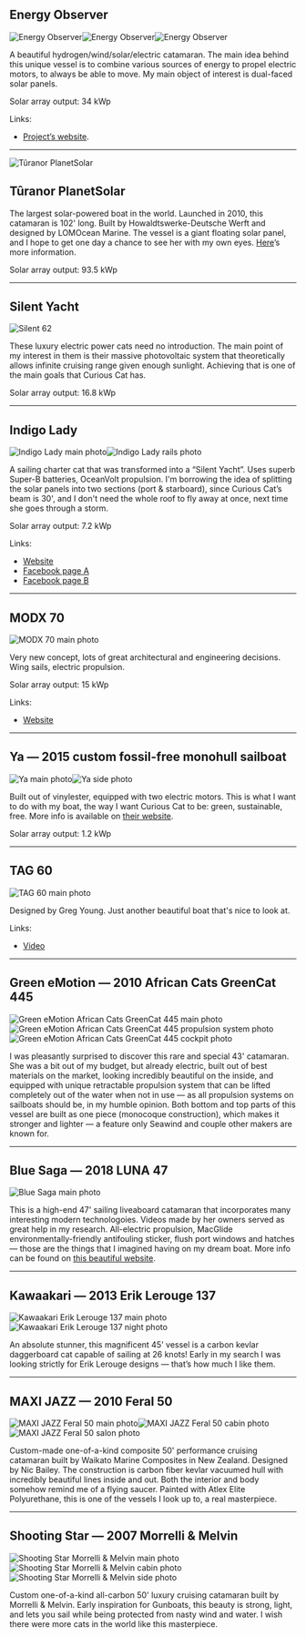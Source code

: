 ## Energy Observer

![Energy Observer](../../assets/curious-cat/inspirations/energy-observer/energy-observer-main.jpg)![Energy Observer](../../assets/curious-cat/inspirations/energy-observer/energy-observer-back.jpg)![Energy Observer](../../assets/curious-cat/inspirations/energy-observer/energy-observer-perspective.webp)

A beautiful hydrogen/wind/solar/electric catamaran.
The main idea behind this unique vessel is to combine various sources of energy to propel electric motors,
to always be able to move.
My main object of interest is dual-faced solar panels.

Solar array output: 34 kWp

Links:

 - [Project’s website](https://www.energy-observer.org/).


---


![Tûranor PlanetSolar](../../assets/curious-cat/inspirations/turanor-planetsolar/turanor-planetsolar-main.jpg)

## Tûranor PlanetSolar

The largest solar-powered boat in the world.
Launched in 2010, this catamaran is 102' long.
Built by Howaldtswerke-Deutsche Werft and designed by LOMOcean Marine.
The vessel is a giant floating solar panel, and I hope to get one day a chance to see her with my own eyes.
[Here](https://www.bluebird-electric.net/planetsolar.htm)’s more information.

Solar array output: 93.5 kWp

---


## Silent Yacht

![Silent 62](../../assets/curious-cat/inspirations/silent-yacht/silent-yacht-main.webp)

These luxury electric power cats need no introduction.
The main point of my interest in them is their massive photovoltaic system that theoretically allows infinite cruising range given enough sunlight.
Achieving that is one of the main goals that Curious Cat has.

Solar array output: 16.8 kWp

---


## Indigo Lady

![Indigo Lady main photo](../../assets/curious-cat/inspirations/indigo-lady/indigo-lady-main.jpg)![Indigo Lady rails photo](../../assets/curious-cat/inspirations/indigo-lady/indigo-lady-rails.jpg)

A sailing charter cat that was transformed into a “Silent Yacht”.
Uses superb Super-B batteries, OceanVolt propulsion.
I'm borrowing the idea of splitting the solar panels into two sections (port & starboard),
since Curious Cat’s beam is 30', and I don't need the whole roof to fly away at once, next time she goes through a storm.

Solar array output: 7.2 kWp

Links:

 - [Website](https://lisamarchi.com/author/lisamarchi1020/)
 - [Facebook page A](https://www.facebook.com/Voyage440/)
 - [Facebook page B](https://www.facebook.com/lifeonlady/)


---


## MODX 70

![MODX 70 main photo](../../assets/curious-cat/inspirations/modx-70/modx-70-main.jpg)

Very new concept, lots of great architectural and engineering decisions.
Wing sails, electric propulsion.

Solar array output: 15 kWp

Links:

 - [Website](https://modx-catamarans.com/en/modx-70/)


---


## Ya — 2015 custom fossil-free monohull sailboat

![Ya main photo](../../assets/curious-cat/inspirations/ya/ya-main.jpg)![Ya side photo](../../assets/curious-cat/inspirations/ya/ya-side.jpg)

Built out of vinylester, equipped with two electric motors.
This is what I want to do with my boat, the way I want Curious Cat to be: green, sustainable, free.
More info is available on [their website](https://fossilfreearoundtheworld.org).

Solar array output: 1.2 kWp

---


## TAG 60

![TAG 60 main photo](../../assets/curious-cat/inspirations/tag-60/tag-60-main.jpg)

Designed by Greg Young.  Just another beautiful boat that's nice to look at.

Links:

 - [Video](https://www.youtube.com/watch?app=desktop&v=ofXevc705q4)



<!--

## Australian catamaran with a windmill



---


## French off-grid catamaran for sustainable living



---

-->
<!--
## Siva — 2012 Schionning Spirited 380

![Siva main photo](../../assets/curious-cat/inspirations/siva/siva-main.jpg)

Equally beautiful inside and out.
I really like the clean tidy interior this 38' Australian daggerboard cat has.
On one of the pictures I spotted a strange shiny thing on the wall, that was a compact wall-mounted washer/dryer by Daewoo.
Now, thanks to wonders of capitalism, Curious Cat has a washing machine aboard!
-->


---


## Green eMotion — 2010 African Cats GreenCat 445

![Green eMotion African Cats GreenCat 445 main photo](../../assets/curious-cat/inspirations/green-emotion-african-cats-greencat-445/green-emotion-african-cats-greencat-445-main.jpg)![Green eMotion African Cats GreenCat 445 propulsion system photo](../../assets/curious-cat/inspirations/green-emotion-african-cats-greencat-445/green-emotion-african-cats-greencat-445-propulsion-system.jpg)![Green eMotion African Cats GreenCat 445 cockpit photo](../../assets/curious-cat/inspirations/green-emotion-african-cats-greencat-445/green-emotion-african-cats-greencat-445-cockpit.jpg)

I was pleasantly surprised to discover this rare and special 43' catamaran.
She was a bit out of my budget, but already electric, built out of best materials on the market, looking incredibly beautiful on the inside, and equipped with unique retractable propulsion system that can be lifted completely out of the water when not in use — as all propulsion systems on sailboats should be, in my humble opinion.
Both bottom and top parts of this vessel are built as one piece (monocoque construction), which makes it stronger and lighter — a feature only Seawind and couple other makers are known for.


---


## Blue Saga — 2018 LUNA 47

![Blue Saga main photo](../../assets/curious-cat/inspirations/blue-saga/blue-saga-main.jpg)

This is a high-end 47' sailing liveaboard catamaran that incorporates many interesting modern technologoies.
Videos made by her owners served as great help in my research.
All-electric propulsion, MacGlide environmentally-friendly antifouling sticker, flush port windows and hatches — those are the things that I imagined having on my dream boat.
More info can be found on [this beautiful website](https://www.thebluesaga.com/).

---


## Kawaakari — 2013 Erik Lerouge 137

![Kawaakari Erik Lerouge 137 main photo](../../assets/curious-cat/inspirations/kawaakari-erik-lerouge-137/kawaakari-erik-lerouge-137-main.jpg)![Kawaakari Erik Lerouge 137 night photo](../../assets/curious-cat/inspirations/kawaakari-erik-lerouge-137/kawaakari-erik-lerouge-137-at-night.jpg)

An absolute stunner, this magnificent 45' vessel is a carbon kevlar daggerboard cat capable of sailing at 26 knots!
Early in my search I was looking strictly for Erik Lerouge designs — that’s how much I like them.


---


## MAXI JAZZ — 2010 Feral 50

![MAXI JAZZ Feral 50 main photo](../../assets/curious-cat/inspirations/maxi-jazz-feral-50/maxi-jazz-feral-50-main.jpg)![MAXI JAZZ Feral 50 cabin photo](../../assets/curious-cat/inspirations/maxi-jazz-feral-50/maxi-jazz-feral-50-cabin.jpg)![MAXI JAZZ Feral 50 salon photo](../../assets/curious-cat/inspirations/maxi-jazz-feral-50/maxi-jazz-feral-50-salon.jpg)

Custom-made one-of-a-kind composite 50' performance cruising catamaran built by Waikato Marine Composites in New Zealand.
Designed by Nic Bailey.
The construction is carbon fiber kevlar vacuumed hull with incredibly beautiful lines inside and out.
Both the interior and body somehow remind me of a flying saucer.
Painted with Atlex Elite Polyurethane, this is one of the vessels I look up to, a real masterpiece.


---


## Shooting Star — 2007 Morrelli & Melvin

![Shooting Star Morrelli & Melvin main photo](../../assets/curious-cat/inspirations/shooting-star-morrelli-and-melvin/shooting-star-morrelli-and-melvin-main.jpg)![Shooting Star Morrelli & Melvin cabin photo](../../assets/curious-cat/inspirations/shooting-star-morrelli-and-melvin/shooting-star-morrelli-and-melvin-cabin.jpg)![Shooting Star Morrelli & Melvin side photo](../../assets/curious-cat/inspirations/shooting-star-morrelli-and-melvin/shooting-star-morrelli-and-melvin-side.jpg)

Custom one-of-a-kind all-carbon 50' luxury cruising catamaran built by Morrelli & Melvin.
Early inspiration for Gunboats, this beauty is strong, light, and lets you sail while being protected from nasty wind and water.
I wish there were more cats in the world like this masterpiece.


<!-- https://grabcad.com/kanoet-1 -->

<!-- https://www.cata-ballotta.com/inproduction -->
